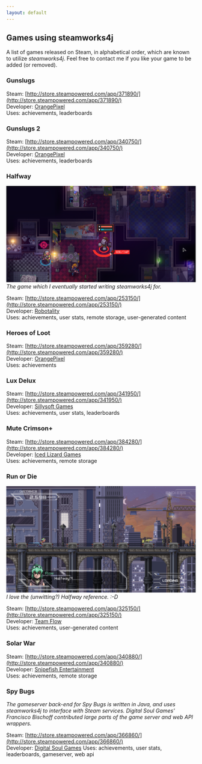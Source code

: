 ```yaml
---
layout: default
---
```


## Games using steamworks4j

A list of games released on Steam, in alphabetical order, which are known to utilize *steamworks4j*. Feel free to contact me if you like your game to be added (or removed).

### Gunslugs

Steam: [http://store.steampowered.com/app/371890/](http://store.steampowered.com/app/371890/)<br>
Developer: [OrangePixel][orangepixel]<br>
Uses: achievements, leaderboards<br>

### Gunslugs 2

Steam: [http://store.steampowered.com/app/340750/](http://store.steampowered.com/app/340750/)<br>
Developer: [OrangePixel][orangepixel]<br>
Uses: achievements, leaderboards<br>

### Halfway

![Halfway](images/showcase_halfway.png)
*The game which I eventually started writing steamworks4j for.*

Steam: [http://store.steampowered.com/app/253150/](http://store.steampowered.com/app/253150/)<br>
Developer: [Robotality][robotality]<br>
Uses: achievements, user stats, remote storage, user-generated content<br>

### Heroes of Loot

Steam: [http://store.steampowered.com/app/359280/](http://store.steampowered.com/app/359280/)<br>
Developer: [OrangePixel][orangepixel]<br>
Uses: achievements<br>

### Lux Delux

Steam: [http://store.steampowered.com/app/341950/](http://store.steampowered.com/app/341950/)<br>
Developer: [Sillysoft Games][sillysoft]<br>
Uses: achievements, user stats, leaderboards<br>

### Mute Crimson+

Steam: [http://store.steampowered.com/app/384280/](http://store.steampowered.com/app/384280/)<br>
Developer: [Iced Lizard Games][icedlizardgames]<br>
Uses: achievements, remote storage

### Run or Die

![Run or Die](images/showcase_runordie.png)
*I love the (unwitting?) Halfway reference. :-D*

Steam: [http://store.steampowered.com/app/325150/](http://store.steampowered.com/app/325150/)<br>
Developer: [Team Flow][teamflow]<br>
Uses: achievements, user-generated content<br>

### Solar War

Steam: [http://store.steampowered.com/app/340880/](http://store.steampowered.com/app/340880/)<br>
Developer: [Snipefish Entertainment][snipefish]<br>
Uses: achievements, remote storage<br>

### Spy Bugs

*The gameserver back-end for Spy Bugs is written in Java, and uses steamworks4j to interface with Steam services. Digital Soul Games' Francisco Bischoff contributed large parts of the game server and web API wrappers.*

Steam: [http://store.steampowered.com/app/366860/](http://store.steampowered.com/app/366860/)<br>
Developer: [Digital Soul Games](digitalsoulgames)
Uses: achievements, user stats, leaderboards, gameserver, web api

[digitalsoulgames]: http://www.digitalsoulgames.org/
[icedlizardgames]: http://icedlizardgames.com/
[orangepixel]: http://www.orangepixel.net/
[robotality]: http://robotality.com
[sillysoft]: http://sillysoft.net/
[snipefish]: http://solarwar.net/
[teamflow]: http://www.runordiegame.com/